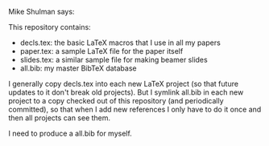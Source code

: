 Mike Shulman says:

This repository contains:

* decls.tex: the basic LaTeX macros that I use in all my papers
* paper.tex: a sample LaTeX file for the paper itself
* slides.tex: a similar sample file for making beamer slides
* all.bib: my master BibTeX database

I generally copy decls.tex into each new LaTeX project (so that future
updates to it don't break old projects).  But I symlink all.bib in
each new project to a copy checked out of this repository (and
periodically committed), so that when I add new references I only have
to do it once and then all projects can see them.

I need to produce a all.bib for myself.
